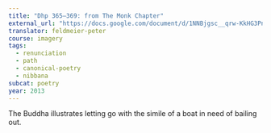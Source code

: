 ```yaml
---
title: "Dhp 365–369: from The Monk Chapter"
external_url: "https://docs.google.com/document/d/1NNBjgsc__qrw-KkHG3Pnk-jh8KaVBhZvsjl4B-lY8_4/edit"
translator: feldmeier-peter
course: imagery
tags:
  - renunciation
  - path
  - canonical-poetry
  - nibbana
subcat: poetry
year: 2013
---
```


The Buddha illustrates letting go with the simile of a boat in need of bailing out.

